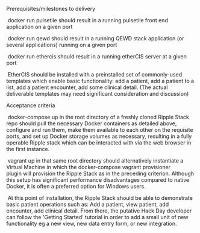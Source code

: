 Prerequisites/milestones to delivery

 docker run pulsetile should result in a running pulsetile front end application on a given port

 docker run qewd should result in a running QEWD stack application (or several applications) running on a given port

 docker run ethercis should result in a running etherCIS server at a given port

 EtherCIS should be installed with a preinstalled set of commonly-used templates which enable basic functionality: add a patient, add a patient to a list, add a patient encounter, add some clinical detail. (The actual deliverable templates may need significant consideration and discussion)

Acceptance criteria

 docker-compose up in the root directory of a freshly cloned Ripple Stack repo should pull the necessary Docker containers as detailed above, configure and run them, make them available to each other on the requisite ports, and set up Docker storage volumes as necessary, resulting in a fully operable Ripple stack which can be interacted with via the web browser in the first instance.

 vagrant up in that same root directory should alternatively instantiate a Virtual Machine in which the docker-compose vagrant provisioner plugin will provision the Ripple Stack as in the preceding criterion. Although this setup has significant performance disadvantages compared to native Docker, it is often a preferred option for Windows users.

 At this point of installation, the Ripple Stack should be able to demonstrate basic patient operations such as: Add a patient, view patient, add encounter, add clinical detail. From there, the putative Hack Day developer can follow the 'Getting Started' tutorial in order to add a small unit of new functionality eg a new view, new data entry form, or new integration.

